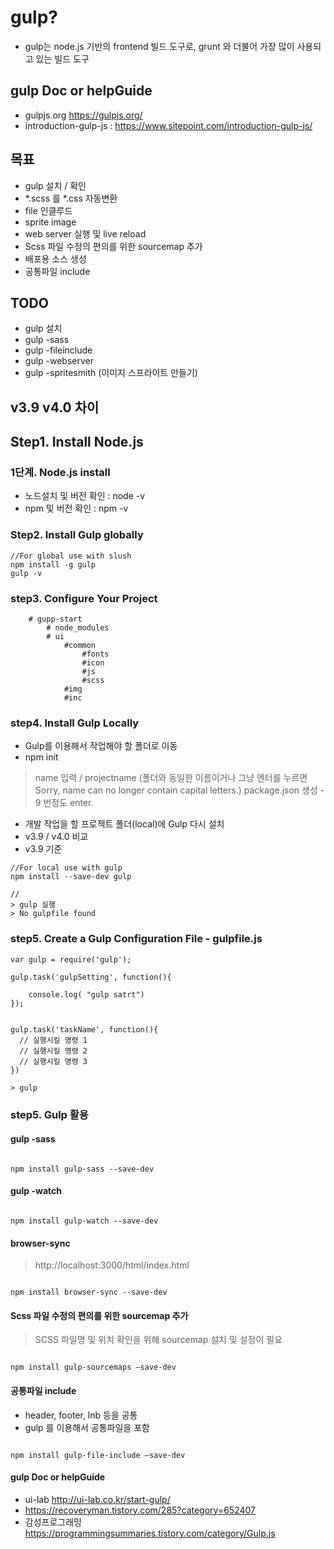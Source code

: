 # gulp?

- gulp는 node.js 기반의 frontend 빌드 도구로, grunt 와 더불어 가장 많이 사용되고 있는 빌드 도구

## gulp Doc or helpGuide 
- gulpjs.org <https://gulpjs.org/>
- introduction-gulp-js : <https://www.sitepoint.com/introduction-gulp-js/>

## 목표
- gulp 설치 / 확인 
- *.scss 를 *.css 자동변환 
- file 인클루드 
- sprite image 
- web server 실행 및 live reload 
- Scss 파일 수정의 편의를 위한 sourcemap 추가
- 배포용 소스 생성
- 공통파일 include

## TODO
- gulp 설치 
- gulp -sass
- gulp -fileinclude
- gulp -webserver 
- gulp -spritesmith (이미지 스프라이트 만들기)

## v3.9 v4.0 차이 

## Step1.  Install Node.js  

### 1단계. Node.js  install 
- 노드설치 및 버전 확인 :  node -v
- npm 및 버전 확인 :  npm -v


### Step2. Install Gulp  globally

```
//For global use with slush
npm install -g gulp
gulp -v

```

### step3. Configure Your Project

```	
	# gupp-start
		# node_modules
		# ui
			#common
				#fonts
				#icon
				#js
				#scss
			#img 
			#inc 	
```

### step4. Install Gulp Locally

-  Gulp를 이용해서 작업해야 할 폴더로 이동
-  npm init
> name 입력 / projectname (폴더와 동일한 이름이거나 그냥 엔터를 누르면 Sorry, name can no longer contain capital letters.)
> package.json 생성 - 9 번정도 enter. 
- 개발 작업을 할 프로젝트 폴더(local)에 Gulp 다시 설치
- v3.9 / v4.0 비교 
- v3.9 기준 

```
//For local use with gulp
npm install --save-dev gulp

// 
> gulp 실행
> No gulpfile found 
```


### step5. Create a Gulp Configuration File -  gulpfile.js  
```
var gulp = require('gulp');

gulp.task('gulpSetting', function(){

	console.log( "gulp satrt")
});


gulp.task('taskName', function(){
  // 실행시킬 명령 1
  // 실행시킬 명령 2
  // 실행시킬 명령 3
})

> gulp 
```

### step5. Gulp 활용 

#### gulp -sass
```

npm install gulp-sass --save-dev

```

#### gulp -watch 
```

npm install gulp-watch --save-dev

```

#### browser-sync
> http://localhost:3000/html/index.html
```

npm install browser-sync --save-dev

```


#### Scss 파일 수정의 편의를 위한 sourcemap 추가
> SCSS 파일명 및 위치 확인을 위해 sourcemap 설치 및 설정이 필요

```

npm install gulp-sourcemaps –save-dev

```

#### 공통파일 include
- header, footer, lnb 등을 공통
- gulp 를 이용해서 공통파일을 포함

```

npm install gulp-file-include –save-dev

```



#### gulp Doc or helpGuide 
- ui-lab <http://ui-lab.co.kr/start-gulp/>
- <https://recoveryman.tistory.com/285?category=652407>
- 감성프로그래밍<https://programmingsummaries.tistory.com/category/Gulp.js>

